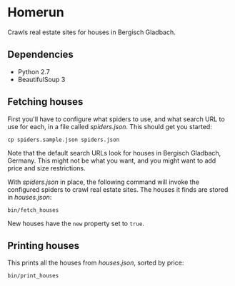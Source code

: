 Homerun
=======

Crawls real estate sites for houses in Bergisch Gladbach.

Dependencies
------------

- Python 2.7
- BeautifulSoup 3

Fetching houses
---------------

First you'll have to configure what spiders to use, and what search
URL to use for each, in a file called _spiders.json_. This should get you started:

    cp spiders.sample.json spiders.json

Note that the default search URLs look for houses in Bergisch Gladbach, Germany.
This might not be what you want, and you might want to add price and size
restrictions.

With _spiders.json_ in place, the following command will invoke the configured
spiders to crawl real estate sites. The houses it finds are stored in
_houses.json_:

    bin/fetch_houses

New houses have the `new` property set to `true`.

Printing houses
---------------

This prints all the houses from _houses.json_, sorted by price:

    bin/print_houses
